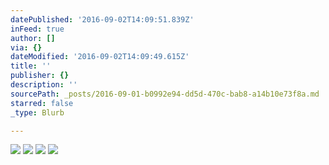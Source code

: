 ```yaml
---
datePublished: '2016-09-02T14:09:51.839Z'
inFeed: true
author: []
via: {}
dateModified: '2016-09-02T14:09:49.615Z'
title: ''
publisher: {}
description: ''
sourcePath: _posts/2016-09-01-b0992e94-dd5d-470c-bab8-a14b10e73f8a.md
starred: false
_type: Blurb

---
```

![](https://the-grid-user-content.s3-us-west-2.amazonaws.com/375b1534-db97-45ac-ac7f-6afb09515575.jpg)
![](https://the-grid-user-content.s3-us-west-2.amazonaws.com/c622019f-e979-4615-822f-07c36058e4a1.jpg)
![](https://the-grid-user-content.s3-us-west-2.amazonaws.com/079e4f7b-8d5c-435e-bc80-0cad77cce0ca.jpg)
![](https://the-grid-user-content.s3-us-west-2.amazonaws.com/8cb2361e-595e-46ed-9ace-1ba9bc991101.jpg)